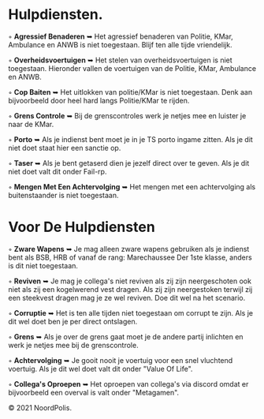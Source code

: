 # Hulpdiensten.

◦ <b>Agressief Benaderen</b> ➥ Het agressief benaderen van Politie, KMar, Ambulance en ANWB is niet toegestaan. Blijf ten alle tijde vriendelijk.

◦ <b>Overheidsvoertuigen</b> ➥ Het stelen van overheidsvoertuigen is niet toegestaan. Hieronder vallen de voertuigen van de Politie, KMar, Ambulance en ANWB.

◦ <b>Cop Baiten</b> ➥ Het uitlokken van politie/KMar is niet toegestaan. Denk aan bijvoorbeeld door heel hard langs Politie/KMar te rijden.

◦ <b>Grens Controle</b> ➥ Bij de grenscontroles werk je netjes mee en luister je naar de KMar. 

◦ <b>Porto</b> ➥ Als je indienst bent moet je in je TS porto ingame zitten. Als je dit niet doet staat hier een sanctie op.

◦ <b>Taser</b> ➥ Als je bent getaserd dien je jezelf direct over te geven. Als je dit niet doet valt dit onder Fail-rp.

◦ <b>Mengen Met Een Achtervolging</b> ➥ Het mengen met een achtervolging als buitenstaander is niet toegestaan.

# Voor De Hulpdiensten

◦ <b>Zware Wapens</b> ➥ Je mag alleen zware wapens gebruiken als je indienst bent als BSB, HRB of vanaf de rang: Marechaussee Der 1ste klasse, anders is dit niet toegestaan.

◦ <b>Reviven</b> ➥ Je mag je collega's niet reviven als zij zijn neergeschoten ook niet als zij een kogelwerend vest dragen. Als zij zijn neergestoken terwijl zij een steekvest dragen mag je ze wel reviven. Doe dit wel na het scenario.

◦ <b>Corruptie</b> ➥ Het is ten alle tijden niet toegestaan om corrupt te zijn. Als je dit wel doet ben je per direct ontslagen.

◦ <b>Grens</b> ➥ Als je over de grens gaat moet je de andere partij inlichten en werk je netjes mee bij de grenscontrole.

◦ <b>Achtervolging</b> ➥ Je gooit nooit je voertuig voor een snel vluchtend voertuig. Als je dit wel doet valt dit onder "Value Of Life".

◦ <b>Collega's Oproepen</b> ➥ Het oproepen van collega's via discord omdat er bijvoorbeeld een overval is valt onder "Metagamen".

© 2021 NoordPolis.
